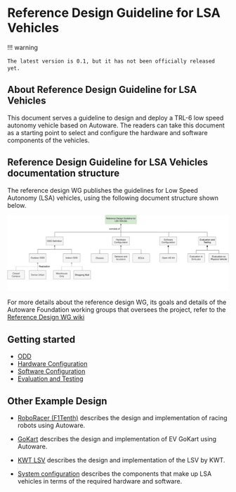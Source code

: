 # Reference Design Guideline for LSA Vehicles

!!! warning

    The latest version is 0.1, but it has not been officially released yet.

## About Reference Design Guideline for LSA Vehicles

This document serves a guideline to design and deploy a TRL-6 low speed autonomy vehicle based on Autoware. The readers can take this document as a starting point to select and configure the hardware and software components of the vehicles.

## Reference Design Guideline for LSA Vehicles documentation structure

The reference design WG publishes the guidelines for Low Speed Autonomy (LSA) vehicles, using the following document structure shown below.

![Reference Design Guideline Structure](assets/images/Structure_of_LSV_ReferenceDesign.svg)

For more details about the reference design WG, its goals and details of the Autoware Foundation working groups that oversees the project, refer to the [Reference Design WG wiki](https://github.com/autowarefoundation/RefDesignWG/wiki/)

## Getting started

- [ODD](./odd-definition/index.md)
- [Hardware Configuration](./hardware-configuration/index.md)
- [Software Configuration](./software-configuration/index.md)
- [Evaluation and Testing](./evaluation-and-testing/index.md)

## Other Example Design

- [RoboRacer (F1Tenth)](./OtherExampleDesigns/F1Tenth/Reference%20Design%20for%20F1Tenth%20with%20Autoware.md) describes the design and implementation of racing robots using Autoware.

- [GoKart](./OtherExampleDesigns/GoKart/Reference%20Design%20for%20Go-Kart%20with%20Autoware.md) describes the design and implementation of EV GoKart using Autoware.

- [KWT LSV](./OtherExampleDesigns/KWT_LSV/Kingway_LSV_introduction_ENG_0729AWF_v1.pdf) describes the design and implementation of the LSV by KWT.

- [System configuration](./system-configuration/index.md) describes the components that make up LSA vehicles in terms of the required hardware and software.
